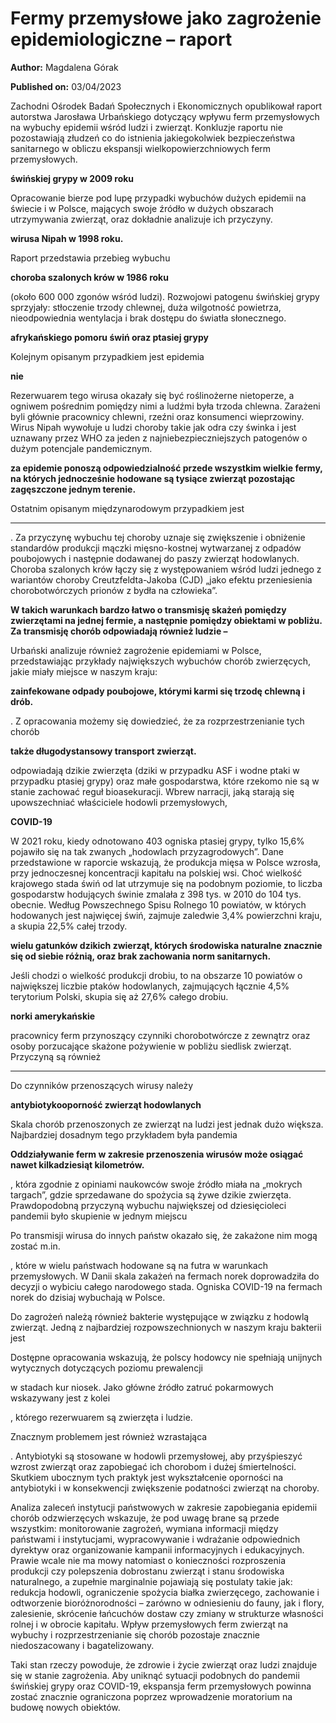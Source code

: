 # Fermy przemysłowe jako zagrożenie epidemiologiczne – raport

**Author:** Magdalena Górak

**Published on:** <span class="ml-10 mb-10">03/04/2023</span>

Zachodni Ośrodek Badań Społecznych i Ekonomicznych opublikował raport autorstwa Jarosława Urbańskiego dotyczący wpływu ferm przemysłowych na wybuchy epidemii wśród ludzi i zwierząt. Konkluzje raportu nie pozostawiają złudzeń co do istnienia jakiegokolwiek bezpieczeństwa sanitarnego w obliczu ekspansji wielkopowierzchniowych ferm przemysłowych.

**świńskiej grypy w 2009 roku**

Opracowanie bierze pod lupę przypadki wybuchów dużych epidemii na świecie i w Polsce, mających swoje źródło w dużych obszarach utrzymywania zwierząt, oraz dokładnie analizuje ich przyczyny.

**wirusa Nipah w 1998 roku.**

Raport przedstawia przebieg wybuchu

**choroba szalonych krów w 1986 roku**

(około 600 000 zgonów wśród ludzi). Rozwojowi patogenu świńskiej grypy sprzyjały: stłoczenie trzody chlewnej, duża wilgotność powietrza, nieodpowiednia wentylacja i brak dostępu do światła słonecznego.

**afrykańskiego pomoru świń oraz ptasiej grypy**

Kolejnym opisanym przypadkiem jest epidemia

**nie**

Rezerwuarem tego wirusa okazały się być roślinożerne nietoperze, a ogniwem pośrednim pomiędzy nimi a ludźmi była trzoda chlewna. Zarażeni byli głównie pracownicy chlewni, rzeźni oraz konsumenci wieprzowiny. Wirus Nipah wywołuje u ludzi choroby takie jak odra czy świnka i jest uznawany przez WHO za jeden z najniebezpieczniejszych patogenów o dużym potencjale pandemicznym.

**za epidemie ponoszą odpowiedzialność przede wszystkim wielkie fermy, na których jednocześnie hodowane są tysiące zwierząt pozostając zagęszczone jednym terenie.**

Ostatnim opisanym międzynarodowym przypadkiem jest

****

. Za przyczynę wybuchu tej choroby uznaje się zwiększenie i obniżenie standardów produkcji mączki mięsno-kostnej wytwarzanej z odpadów poubojowych i następnie dodawanej do paszy zwierząt hodowlanych. Choroba szalonych krów łączy się z występowaniem wśród ludzi jednego z wariantów choroby  Creutzfeldta-Jakoba (CJD) „jako efektu przeniesienia chorobotwórczych prionów z bydła na człowieka”.

**W takich warunkach bardzo łatwo o transmisję skażeń pomiędzy zwierzętami na jednej fermie, a następnie pomiędzy obiektami w pobliżu. Za transmisję chorób odpowiadają również ludzie –**

Urbański analizuje również zagrożenie epidemiami w Polsce, przedstawiając przykłady największych wybuchów chorób zwierzęcych, jakie miały miejsce w naszym kraju:

**zainfekowane odpady poubojowe, którymi karmi się trzodę chlewną i drób.**

. Z opracowania możemy się dowiedzieć, że za rozprzestrzenianie tych chorób

**także długodystansowy transport zwierząt.**

odpowiadają dzikie zwierzęta (dziki w przypadku ASF i wodne ptaki w przypadku ptasiej grypy) oraz małe gospodarstwa, które rzekomo nie są w stanie zachować reguł bioasekuracji. Wbrew narracji, jaką starają się upowszechniać właściciele hodowli przemysłowych,

**COVID-19**

W 2021 roku, kiedy odnotowano 403 ogniska ptasiej grypy, tylko 15,6% pojawiło się na tak zwanych „hodowlach przyzagrodowych”. Dane przedstawione w raporcie wskazują, że produkcja mięsa w Polsce wzrosła, przy jednoczesnej koncentracji kapitału na polskiej wsi. Choć wielkość krajowego stada świń od lat utrzymuje się na podobnym poziomie, to liczba gospodarstw hodujących świnie zmalała z 398 tys. w 2010 do 104 tys. obecnie. Według Powszechnego Spisu Rolnego 10 powiatów, w których hodowanych jest najwięcej świń, zajmuje zaledwie 3,4% powierzchni kraju, a skupia 22,5% całej trzody.

**wielu gatunków dzikich zwierząt, których środowiska naturalne znacznie się od siebie różnią, oraz brak zachowania norm sanitarnych.**

Jeśli chodzi o wielkość produkcji drobiu, to na obszarze 10 powiatów o największej liczbie ptaków hodowlanych, zajmujących łącznie 4,5% terytorium Polski, skupia się aż 27,6% całego drobiu.

**norki amerykańskie**

pracownicy ferm przynoszący czynniki chorobotwórcze z zewnątrz oraz osoby porzucające skażone pożywienie w pobliżu siedlisk zwierząt. Przyczyną są również

****

Do czynników przenoszących wirusy należy

**antybiotykooporność zwierząt hodowlanych**

Skala chorób przenoszonych ze zwierząt na ludzi jest jednak dużo większa. Najbardziej dosadnym tego przykładem była pandemia

**Oddziaływanie ferm w zakresie przenoszenia wirusów może osiągać nawet kilkadziesiąt kilometrów.**

, która zgodnie z opiniami naukowców swoje źródło miała na „mokrych targach”, gdzie sprzedawane do spożycia są żywe dzikie zwierzęta. Prawdopodobną przyczyną wybuchu największej od dziesięcioleci pandemii było skupienie w jednym miejscu

Po transmisji wirusa do innych państw okazało się, że zakażone nim mogą zostać m.in.

, które w wielu państwach hodowane są na futra w warunkach przemysłowych. W Danii skala zakażeń na fermach norek doprowadziła do decyzji o wybiciu całego narodowego stada. Ogniska COVID-19 na fermach norek do dzisiaj wybuchają w Polsce.

Do zagrożeń należą również bakterie występujące w związku z hodowlą zwierząt. Jedną z najbardziej rozpowszechnionych w naszym kraju bakterii jest

Dostępne opracowania wskazują, że polscy hodowcy nie spełniają unijnych wytycznych dotyczących poziomu prewalencji



w stadach kur niosek. Jako główne źródło zatruć pokarmowych wskazywany jest z kolei

, którego rezerwuarem są zwierzęta i ludzie.

Znacznym problemem jest również wzrastająca

. Antybiotyki są stosowane w hodowli przemysłowej, aby przyśpieszyć wzrost zwierząt oraz zapobiegać ich chorobom i dużej śmiertelności. Skutkiem ubocznym tych praktyk jest wykształcenie oporności na antybiotyki i w konsekwencji zwiększenie podatności zwierząt na choroby.

Analiza zaleceń instytucji państwowych w zakresie zapobiegania epidemii chorób odzwierzęcych wskazuje, że pod uwagę brane są przede wszystkim: monitorowanie  zagrożeń, wymiana informacji między państwami i instytucjami, wypracowywanie  i wdrażanie odpowiednich dyrektyw oraz organizowanie kampanii informacyjnych i edukacyjnych. Prawie wcale nie ma mowy natomiast o konieczności rozproszenia produkcji czy polepszenia dobrostanu zwierząt i stanu środowiska naturalnego, a zupełnie marginalnie pojawiają się postulaty takie jak: redukcja hodowli, ograniczenie spożycia białka zwierzęcego, zachowanie i odtworzenie bioróżnorodności – zarówno w odniesieniu do fauny, jak i flory, zalesienie, skrócenie łańcuchów dostaw czy zmiany w strukturze własności rolnej i w obrocie kapitału. Wpływ przemysłowych ferm zwierząt na wybuchy i rozprzestrzenianie się chorób pozostaje znacznie niedoszacowany i bagatelizowany.

Taki stan rzeczy powoduje, że zdrowie i życie zwierząt oraz ludzi znajduje się w stanie zagrożenia. Aby uniknąć sytuacji podobnych do pandemii świńskiej grypy oraz COVID-19, ekspansja ferm przemysłowych powinna zostać znacznie ograniczona poprzez wprowadzenie moratorium na budowę nowych obiektów.

